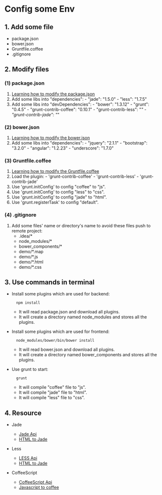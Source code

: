 
# Config some Env

## 1. Add some file
  - package.json
  - bower.json
  - Gruntfile.coffee
  - .gitignore
  
## 2. Modify files
### (1) package.json
  1. [Learning how to modify the package.json](http://browsenpm.org/package.json)
  2. Add some libs into "dependencies": 
    - "jade": "1.5.0"
    - "less": "1.7.5"
  3. Add some libs into "devDependencies": 
    - "bower": "1.3.12"
    - "grunt": "0.4.5"
    - "grunt-contrib-coffee": "0.10.1"
    - "grunt-contrib-less": "*"
    - "grunt-contrib-jade": "*"
    
### (2) bower.json   
  1. [Learning how to modify the bower.json](http://bower.io/docs/creating-packages/)
  2. Add some libs into "dependencies":
    - "jquery": "2.1.1"
    - "bootstrap": "3.2.0"
    - "angular": "1.2.23"
    - "underscore": "1.7.0"
    
### (3) Gruntfile.coffee   
  1. [Learning how to modify the Gruntfile.coffee](http://gruntjs.com/getting-started) 
  2. Load the plugin:
    - 'grunt-contrib-coffee'
    - 'grunt-contrib-less'
    - 'grunt-contrib-jade'
  3. Use 'grunt.initConfig' to config "coffee" to "js".
  4. Use 'grunt.initConfig' to config "less" to "css".
  5. Use 'grunt.initConfig' to config "jade" to "html".
  6. Use 'grunt.registerTask' to config "default".
  
### (4) .gitignore
  1. Add some files' name or directory's name to avoid these files
     push to remote project:
     - .idea/*
     - node_modules/*
     - bower_components/*
     - demo/*.map
     - demo/*.js
     - demo/*.html
     - demo/*.css
     
## 3. Use commands in terminal
   * Install some plugins which are used for backend: 
      ```
        npm install
      ```
      - It will read package.json and download all plugins.
      - It will create a directory named node_modules and stores all the plugins.
      
   * Install some plugins which are used for frontend: 
      ```
        node_modules/bower/bin/bower install
      ```
      - It will read bower.json and download all plugins.
      - It will create a directory named bower_components and stores all the plugins.
      
   * Use grunt to start: 
      ```
        grunt
      ```
      - It will compile "coffee" file to "js".
      - It will compile "jade" file to "html".
      - It will compile "less" file to "css".
      
## 4. Resource
   * Jade
      - [Jade Api](https://github.com/jadejs/jade/blob/master/Readme_zh-cn.md)
      - [HTML to Jade](http://html2jade.vida.io/)
      
   * Less
      - [LESS Api](http://less.bootcss.com/)
      - [HTML to Jade](http://html2jade.vida.io/)
      
   * CoffeeScript
      - [CoffeeScript Api](http://coffeescript.org/)
      - [Javascript to coffee](http://js2.coffee/)
      
      
      
      

  